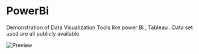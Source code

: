 # PowerBi
Demonstration of Data Visualization Tools like power Bi , Tableau . Data set used are all publicly available 

![Preview](https://user-images.githubusercontent.com/119086421/204692650-f2b6f221-5126-49ae-a72e-1329450112d5.JPG)
